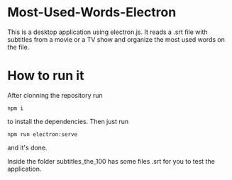 # Most-Used-Words-Electron
This is a desktop application using electron.js. It reads a .srt file with subtitles from a movie or a TV show and organize the most used words on the file.
# How to run it
After clonning the repository run
```
npm i
```
to install the dependencies. Then just run
```
npm run electron:serve
```
and it's done.

Inside the folder subtitles_the_100 has some files .srt for you to test the application.
